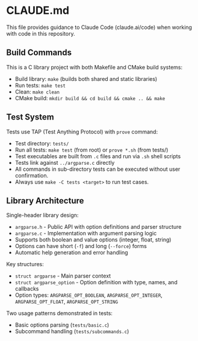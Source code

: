 # CLAUDE.md

This file provides guidance to Claude Code (claude.ai/code) when working with code in this repository.

## Build Commands

This is a C library project with both Makefile and CMake build systems:

- Build library: `make` (builds both shared and static libraries)
- Run tests: `make test` 
- Clean: `make clean`
- CMake build: `mkdir build && cd build && cmake .. && make`

## Test System

Tests use TAP (Test Anything Protocol) with `prove` command:
- Test directory: `tests/`
- Run all tests: `make test` (from root) or `prove *.sh` (from tests/)
- Test executables are built from `.c` files and run via `.sh` shell scripts
- Tests link against `../argparse.c` directly
- All commands in sub-directory tests can be executed without user confirmation.
- Always use `make -C tests <target>` to run test cases.

## Library Architecture

Single-header library design:
- `argparse.h` - Public API with option definitions and parser structure
- `argparse.c` - Implementation with argument parsing logic
- Supports both boolean and value options (integer, float, string)
- Options can have short (`-f`) and long (`--force`) forms
- Automatic help generation and error handling

Key structures:
- `struct argparse` - Main parser context
- `struct argparse_option` - Option definition with type, names, and callbacks
- Option types: `ARGPARSE_OPT_BOOLEAN`, `ARGPARSE_OPT_INTEGER`, `ARGPARSE_OPT_FLOAT`, `ARGPARSE_OPT_STRING`

Two usage patterns demonstrated in tests:
- Basic options parsing (`tests/basic.c`)
- Subcommand handling (`tests/subcommands.c`)